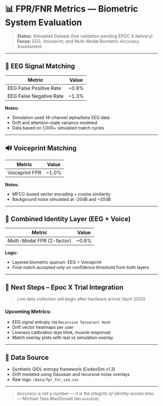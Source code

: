 # 📊 FPR/FNR Metrics — Biometric System Evaluation

> **Status:** Simulated Dataset (live validation pending EPOC X delivery)  
> **Focus:** EEG, Voiceprint, and Multi-Modal Biometric Accuracy Assessment

---

## 🧠 EEG Signal Matching

| Metric                     | Value   |
|----------------------------|---------|
| EEG False Positive Rate    | ~0.9%   |
| EEG False Negative Rate    | ~1.3%   |

**Notes:**
- Simulation used 14-channel alpha/beta EEG data
- Drift and attention-state variance modeled
- Data based on 1,000+ simulated match cycles

---

## 🔊 Voiceprint Matching

| Metric               | Value   |
|----------------------|---------|
| Voiceprint FPR       | ~1.0%   |

**Notes:**
- MFCC-based vector encoding + cosine similarity
- Background noise simulated at -20dB and +20dB

---

## 🧬 Combined Identity Layer (EEG + Voice)

| Metric                       | Value   |
|------------------------------|---------|
| Multi-Modal FPR (2-factor)   | ~0.6%   |

**Logic:**
- Layered biometric quorum: EEG + Voiceprint
- Final match accepted only on confidence threshold from both layers

---

## 🔬 Next Steps – Epoc X Trial Integration

> Live data collection will begin after hardware arrival (April 2025)

### Upcoming Metrics:
- EEG signal entropy via `Recursive Tesseract Hash`
- Drift vector heatmaps per user
- Liveness calibration (eye blink, muscle response)
- Match overlay plots with real vs simulation overlay

---

## 📁 Data Source

- Synthetic QIDL entropy framework (CodexSim v1.3)
- Drift modeled using Gaussian and recursive noise overlays
- Raw logs: `/data/fpr_fnr_sim.csv`

---

> *Accuracy is not a number — it is the integrity of identity across time.*  
> — Michael Tass MacDonald (`Abraxas618`)
